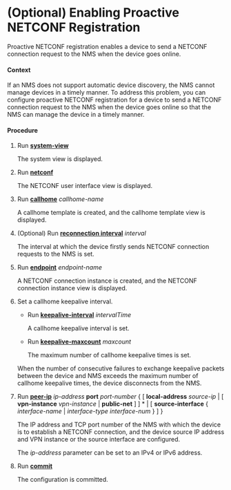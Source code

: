 (Optional) Enabling Proactive NETCONF Registration
==================================================

Proactive NETCONF registration enables a device to send a NETCONF connection request to the NMS when the device goes online.

#### Context

If an NMS does not support automatic device discovery, the NMS cannot manage devices in a timely manner. To address this problem, you can configure proactive NETCONF registration for a device to send a NETCONF connection request to the NMS when the device goes online so that the NMS can manage the device in a timely manner.


#### Procedure

1. Run [**system-view**](cmdqueryname=system-view)
   
   
   
   The system view is displayed.
2. Run [**netconf**](cmdqueryname=netconf)
   
   
   
   The NETCONF user interface view is displayed.
3. Run [**callhome**](cmdqueryname=callhome) *callhome-name*
   
   
   
   A callhome template is created, and the callhome template view is displayed.
4. (Optional) Run [**reconnection interval**](cmdqueryname=reconnection+interval) *interval*
   
   
   
   The interval at which the device firstly sends NETCONF connection requests to the NMS is set.
5. Run [**endpoint**](cmdqueryname=endpoint) *endpoint-name*
   
   
   
   A NETCONF connection instance is created, and the NETCONF connection instance view is displayed.
6. Set a callhome keepalive interval.
   
   
   * Run [**keepalive-interval**](cmdqueryname=keepalive-interval) *intervalTime*
     
     A callhome keepalive interval is set.
   * Run [**keepalive-maxcount**](cmdqueryname=keepalive-maxcount) *maxcount*
     
     The maximum number of callhome keepalive times is set.
   
   When the number of consecutive failures to exchange keepalive packets between the device and NMS exceeds the maximum number of callhome keepalive times, the device disconnects from the NMS.
7. Run [**peer-ip**](cmdqueryname=peer-ip) *ip-address* **port** *port-number* { [ **local-address** *source-ip* | [ **vpn-instance** *vpn-instance* | **public-net** ] ] \* | [ **source-interface** { *interface-name* | *interface-type* *interface-num* } ] }
   
   
   
   The IP address and TCP port number of the NMS with which the device is to establish a NETCONF connection, and the device source IP address and VPN instance or the source interface are configured.
   
   
   
   The *ip-address* parameter can be set to an IPv4 or IPv6 address.
8. Run [**commit**](cmdqueryname=commit)
   
   
   
   The configuration is committed.